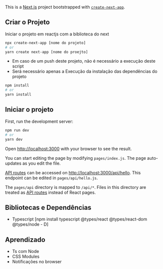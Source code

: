 This is a [Next.js](https://nextjs.org/) project bootstrapped with [`create-next-app`](https://github.com/vercel/next.js/tree/canary/packages/create-next-app).

## Criar o Projeto

Iniciar o projeto em reactjs com a biblioteca do next

```bash
npx create-next-app [nome do projeto]
# or
yarn create next-app [nome do proejto]
```

- Em caso de um push deste projeto, não é necessário a execução deste script
- Será necessário apenas a Execução da instalação das dependências do projeto

```bash
npm install 
# or
yarn install
```

## Iniciar o projeto

First, run the development server:

```bash
npm run dev
# or
yarn dev
```

Open [http://localhost:3000](http://localhost:3000) with your browser to see the result.

You can start editing the page by modifying `pages/index.js`. The page auto-updates as you edit the file.

[API routes](https://nextjs.org/docs/api-routes/introduction) can be accessed on [http://localhost:3000/api/hello](http://localhost:3000/api/hello). This endpoint can be edited in `pages/api/hello.js`.

The `pages/api` directory is mapped to `/api/*`. Files in this directory are treated as [API routes](https://nextjs.org/docs/api-routes/introduction) instead of React pages.

## Bibliotecas e Dependências

  * Typescript [npm install typescript @types/react @types/react-dom @types/node - D]


## Aprendizado
  * Ts com Node
  * CSS Modules
  * Notificações no browser


